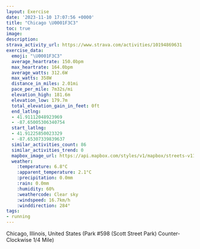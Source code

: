 ```yaml
---
layout: Exercise
date: '2023-11-10 17:07:56 +0000'
title: "Chicago \U0001F3C3"
toc: true
image:
description:
strava_activity_url: https://www.strava.com/activities/10194869631
exercise_data:
  emoji: "\U0001F3C3"
  average_heartrate: 150.0bpm
  max_heartrate: 164.0bpm
  average_watts: 312.6W
  max_watts: 358W
  distance_in_miles: 2.01mi
  pace_per_mile: 7m32s/mi
  elevation_high: 181.6m
  elevation_low: 179.7m
  total_elevation_gain_in_feet: 0ft
  end_latlng:
  - 41.91112048923969
  - -87.65005306340754
  start_latlng:
  - 41.91225850023329
  - -87.65307339839637
  similar_activities_count: 86
  similar_activities_trend: 0
  mapbox_image_url: https://api.mapbox.com/styles/v1/mapbox/streets-v11/static/path-5+787af2-1.0(i%7Bx~Fbl~uOEqBQa%40DKPQNYZ%5Dj%40w%40P_%40NwA%40uA%40KLQ%40M%3FgIEgEAiGGqB%3FkBl%40GNGPAtAALJDdDAx%40Bh%40DNLRHHPF~%40C%5CEZQLY%40SGcDCWMWOMUEu%40B_%40DKDOPO%60%40%3FPHhDDNLPRJPD%60AEPCRMFIJU%40SEeDCWGMMSKGSCoAJQFQPMf%40BtBFhAJRRNNFL%3F~%40GREPOJUBK%3Fq%40CaCAQKWOOMEUCuAJIFS%60%40EV%3FvADvAFVPRRJR%40%60AGNETMLSBO%3FuAEwAGi%40IMQM_%40EyA%40c%40EWUUDmAFKDED%3FNBh%40Yi%40EFAn%40LvGCzBDjBAtBBlAAf%40DjB),pin-s-s+e5b22e(-87.65138,41.91173),pin-s-f+89ae00(-87.64825000000009,41.91097999999999)/auto/800x800?access_token=pk.eyJ1Ijoiam9zaGJlY2ttYW4iLCJhIjoiY205eWR2aDd1MWZ6djJrbXc4a3M0bWZleiJ9.XiG9OWkNcZk2QzjJbxLB4A
  weather:
    :temperature: 6.8°C
    :apparent_temperature: 2.1°C
    :precipitation: 0.0mm
    :rain: 0.0mm
    :humidity: 60%
    :weathercode: Clear sky
    :windspeed: 16.7km/h
    :winddirection: 284°
tags:
- running
---
```

Chicago, Illinois, United States (Park #598 (Scott Street Park) Counter-Clockwise 1/4 Mile)
